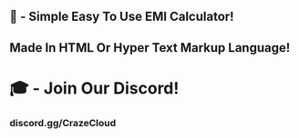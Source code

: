 ## 🎃 - Simple Easy To Use EMI Calculator!
## Made In HTML Or Hyper Text Markup Language!
# 🎓 - Join Our Discord!
### discord.gg/CrazeCloud
